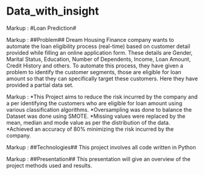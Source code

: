# Data_with_insight

Markup : #Loan Prediction#

Markup : ##Problem##
Dream Housing Finance company wants to automate the loan eligibility process (real-time) based on customer detail provided while filling an online application form. These details are Gender, Marital Status, Education, Number of Dependents, Income, Loan Amount, Credit History and others. To automate this process, they have given a problem to identify the customer segments, those are eligible for loan amount so that they can specifically target these customers. Here they have provided a partial data set.

Markup : *This Project aims to reduce the risk incurred by the company and a per identifying the customers who are eligible for loan amount           using various classification algorithms.
         *Oversampling was done to balance the Dataset was done using SMOTE.
         *Missing values were replaced by the mean, median and mode value as per the distribution of the data.
         *Achieved an accuracy of 80% minimizing the risk incurred by the company.

Markup : ##Technologies##
This project involves all code written in Python

Markup : ##Presentation##
This presentation will give an overview of the project methods used and results.
